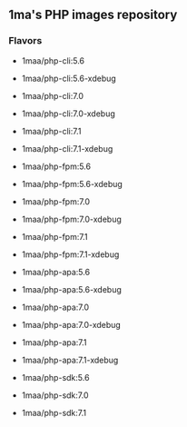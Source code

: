 ## 1ma's PHP images repository


### Flavors

- 1maa/php-cli:5.6
- 1maa/php-cli:5.6-xdebug
- 1maa/php-cli:7.0
- 1maa/php-cli:7.0-xdebug
- 1maa/php-cli:7.1
- 1maa/php-cli:7.1-xdebug

- 1maa/php-fpm:5.6
- 1maa/php-fpm:5.6-xdebug
- 1maa/php-fpm:7.0
- 1maa/php-fpm:7.0-xdebug
- 1maa/php-fpm:7.1
- 1maa/php-fpm:7.1-xdebug

- 1maa/php-apa:5.6
- 1maa/php-apa:5.6-xdebug
- 1maa/php-apa:7.0
- 1maa/php-apa:7.0-xdebug
- 1maa/php-apa:7.1
- 1maa/php-apa:7.1-xdebug

- 1maa/php-sdk:5.6
- 1maa/php-sdk:7.0
- 1maa/php-sdk:7.1
